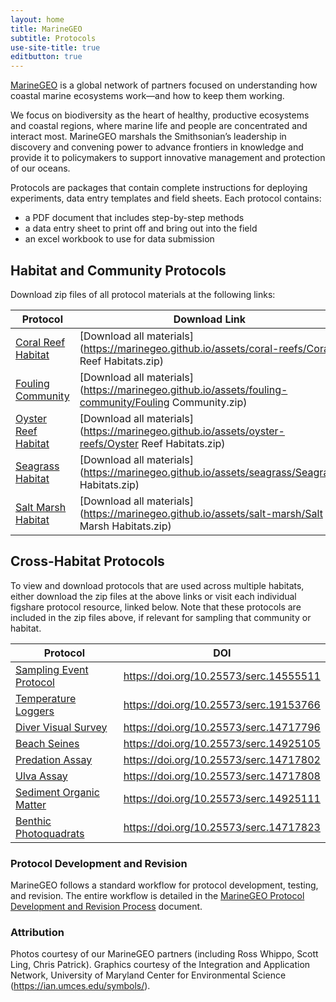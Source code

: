 ```yaml
---
layout: home
title: MarineGEO
subtitle: Protocols
use-site-title: true
editbutton: true
---
```

[MarineGEO](https://marinegeo.si.edu/) is a global network of partners focused on understanding how coastal marine ecosystems work—and how to keep them working.

We focus on biodiversity as the heart of healthy, productive ecosystems and coastal regions, where marine life and people are concentrated and interact most. MarineGEO marshals the Smithsonian’s leadership in discovery and convening power to advance frontiers in knowledge and provide it to policymakers to support innovative management and protection of our oceans.

Protocols are packages that contain complete instructions for deploying experiments, data entry templates and field sheets. Each protocol contains:
 - a PDF document that includes step-by-step methods
 - a data entry sheet to print off and bring out into the field
 - an excel workbook to use for data submission

## Habitat and Community Protocols  

Download zip files of all protocol materials at the following links:  

| Protocol  | Download Link |
| ------------- | ------------- |
| [Coral Reef Habitat](https://marinegeo.github.io/coral-reefs.html) | [Download all materials](https://marinegeo.github.io/assets/coral-reefs/Coral Reef Habitats.zip) |
| [Fouling Community](https://marinegeo.github.io/fouling-community.html) | [Download all materials](https://marinegeo.github.io/assets/fouling-community/Fouling Community.zip) |
| [Oyster Reef Habitat](https://marinegeo.github.io/oyster-reefs)| [Download all materials](https://marinegeo.github.io/assets/oyster-reefs/Oyster Reef Habitats.zip) |
| [Seagrass Habitat](https://marinegeo.github.io/seagrass.html)| [Download all materials](https://marinegeo.github.io/assets/seagrass/Seagrass Habitats.zip) |
| [Salt Marsh Habitat](https://marinegeo.github.io/salt-marshes.html)| [Download all materials](https://marinegeo.github.io/assets/salt-marsh/Salt Marsh Habitats.zip) |

## Cross-Habitat Protocols  

To view and download protocols that are used across multiple habitats, either download the zip files at the above links or visit each individual figshare protocol resource, linked below. Note that these protocols are included in the zip files above, if relevant for sampling that community or habitat.  

| Protocol  | DOI |
| ------------- | ------------- |
| [Sampling Event Protocol](https://doi.org/10.25573/serc.14555511) | https://doi.org/10.25573/serc.14555511 |
| [Temperature Loggers](https://doi.org/10.25573/serc.19153766) | https://doi.org/10.25573/serc.19153766 |
| [Diver Visual Survey](https://doi.org/10.25573/serc.14717796) | https://doi.org/10.25573/serc.14717796 |
| [Beach Seines](https://doi.org/10.25573/serc.14925105) | https://doi.org/10.25573/serc.14925105 |
| [Predation Assay](https://doi.org/10.25573/serc.14717802) | https://doi.org/10.25573/serc.14717802 |
| [Ulva Assay](https://doi.org/10.25573/serc.14717808) | https://doi.org/10.25573/serc.14717808 |
| [Sediment Organic Matter](https://doi.org/10.25573/serc.14925111) | https://doi.org/10.25573/serc.14925111 |
| [Benthic Photoquadrats](https://doi.org/10.25573/serc.14717823) | https://doi.org/10.25573/serc.14717823 |

### Protocol Development and Revision

MarineGEO follows a standard workflow for protocol development, testing, and revision. The entire workflow is detailed in the [MarineGEO Protocol Development and Revision Process](downloads/Workflow-for-Developing-or-Revising-MarineGEO-Protocols-9-1-2020.pdf) document. 

### Attribution

Photos courtesy of our MarineGEO partners (including Ross Whippo, Scott Ling, Chris Patrick). Graphics courtesy of the Integration and Application Network, University of Maryland Center for Environmental Science (https://ian.umces.edu/symbols/).  
